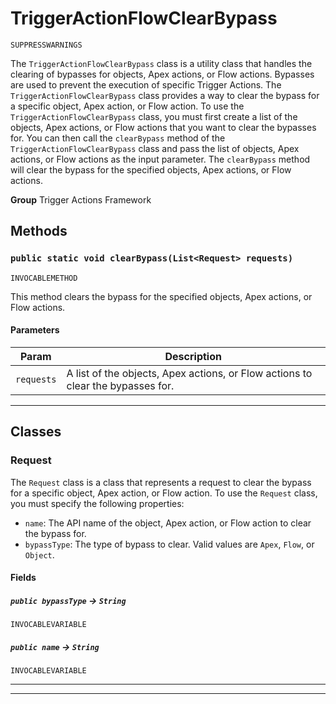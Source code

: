 # TriggerActionFlowClearBypass

`SUPPRESSWARNINGS`

The `TriggerActionFlowClearBypass` class is a utility class that handles the clearing
of bypasses for objects, Apex actions, or Flow actions.
Bypasses are used to prevent the execution of specific Trigger Actions.
The `TriggerActionFlowClearBypass` class provides a way to clear the bypass for a specific object, Apex action, or Flow action.
To use the `TriggerActionFlowClearBypass` class, you must first create a list of the objects, Apex actions, or Flow actions that you want to clear the bypasses for.
You can then call the `clearBypass` method of the `TriggerActionFlowClearBypass` class and pass the list of objects, Apex actions, or Flow actions as the input parameter.
The `clearBypass` method will clear the bypass for the specified objects, Apex actions, or Flow actions.


**Group** Trigger Actions Framework

## Methods
### `public static void clearBypass(List<Request> requests)`

`INVOCABLEMETHOD`

This method clears the bypass for the specified objects, Apex actions, or Flow actions.

#### Parameters

|Param|Description|
|---|---|
|`requests`|A list of the objects, Apex actions, or Flow actions to clear the bypasses for.|

---
## Classes
### Request

The `Request` class is a class that represents a request to clear the bypass for a
specific object, Apex action, or Flow action.
To use the `Request` class, you must specify the following properties:
- `name`: The API name of the object, Apex action, or Flow action to clear the bypass for.
- `bypassType`: The type of bypass to clear. Valid values are `Apex`, `Flow`, or `Object`.

#### Fields

##### `public bypassType` → `String`

`INVOCABLEVARIABLE` 

##### `public name` → `String`

`INVOCABLEVARIABLE` 

---

---

